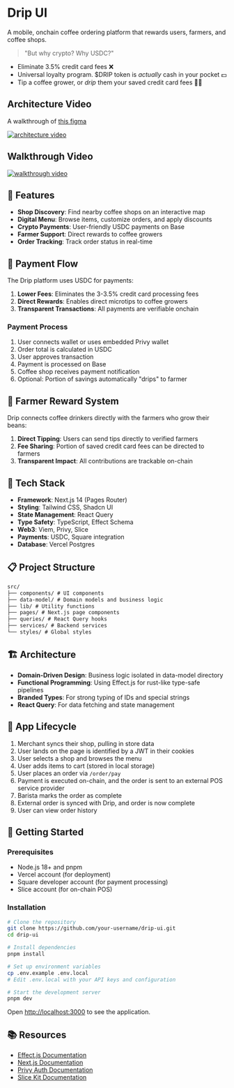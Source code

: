# Drip UI

A mobile, onchain coffee ordering platform that rewards users, farmers, and coffee shops.

> "But why crypto? Why USDC?"

- Eliminate 3.5% credit card fees ❌
- Universal loyalty program. $DRIP token is _actually_ cash in your pocket 💵
- Tip a coffee grower, or _drip_ them your saved credit card fees 👨‍🌾

## Architecture Video

A walkthrough of [this figma](https://www.figma.com/board/K94ybpdHdf4SiT9u55yUqA/Untitled?node-id=0-1&t=p3b9fGC3t1040HYD-1)

[![architecture video](https://markdown-videos-api.jorgenkh.no/youtube/8GKjd1fyFA8.gif?width=480&height=320&duration=500)](https://youtu.be/8GKjd1fyFA8)

## Walkthrough Video

[![walkthrough video](https://markdown-videos-api.jorgenkh.no/youtube/8GKjd1fyFA8.gif?width=480&height=320&duration=500)](https://youtu.be/8GKjd1fyFA8)

## 🚀 Features

- **Shop Discovery**: Find nearby coffee shops on an interactive map
- **Digital Menu**: Browse items, customize orders, and apply discounts
- **Crypto Payments**: User-friendly USDC payments on Base
- **Farmer Support**: Direct rewards to coffee growers
- **Order Tracking**: Track order status in real-time

## 💸 Payment Flow

The Drip platform uses USDC for payments:

1. **Lower Fees**: Eliminates the 3-3.5% credit card processing fees
2. **Direct Rewards**: Enables direct microtips to coffee growers
3. **Transparent Transactions**: All payments are verifiable onchain

### Payment Process

1. User connects wallet or uses embedded Privy wallet
2. Order total is calculated in USDC
3. User approves transaction
4. Payment is processed on Base
5. Coffee shop receives payment notification
6. Optional: Portion of savings automatically "drips" to farmer

## 🌱 Farmer Reward System

Drip connects coffee drinkers directly with the farmers who grow their beans:

1. **Direct Tipping**: Users can send tips directly to verified farmers
2. **Fee Sharing**: Portion of saved credit card fees can be directed to farmers
3. **Transparent Impact**: All contributions are trackable on-chain

## 🔧 Tech Stack

- **Framework**: Next.js 14 (Pages Router)
- **Styling**: Tailwind CSS, Shadcn UI
- **State Management**: React Query
- **Type Safety**: TypeScript, Effect Schema
- **Web3**: Viem, Privy, Slice
- **Payments**: USDC, Square integration
- **Database**: Vercel Postgres

## 📋 Project Structure

```markdown
src/
├── components/ # UI components
├── data-model/ # Domain models and business logic
├── lib/ # Utility functions
├── pages/ # Next.js page components
├── queries/ # React Query hooks
├── services/ # Backend services
└── styles/ # Global styles
```

## 🏗️ Architecture

- **Domain-Driven Design**: Business logic isolated in data-model directory
- **Functional Programming**: Using Effect.js for rust-like type-safe pipelines
- **Branded Types**: For strong typing of IDs and special strings
- **React Query**: For data fetching and state management

## 🔄 App Lifecycle

1. Merchant syncs their shop, pulling in store data
2. User lands on the page is identified by a JWT in their cookies
3. User selects a shop and browses the menu
4. User adds items to cart (stored in local storage)
5. User places an order via `/order/pay`
6. Payment is executed on-chain, and the order is sent to an external POS service provider
7. Barista marks the order as complete
8. External order is synced with Drip, and order is now complete
9. User can view order history

## 🚀 Getting Started

### Prerequisites

- Node.js 18+ and pnpm
- Vercel account (for deployment)
- Square developer account (for payment processing)
- Slice account (for on-chain POS)

### Installation

```bash
# Clone the repository
git clone https://github.com/your-username/drip-ui.git
cd drip-ui

# Install dependencies
pnpm install

# Set up environment variables
cp .env.example .env.local
# Edit .env.local with your API keys and configuration

# Start the development server
pnpm dev
```

Open [http://localhost:3000](http://localhost:3000) to see the application.

## 📚 Resources

- [Effect.js Documentation](https://effect.website/)
- [Next.js Documentation](https://nextjs.org/docs)
- [Privy Auth Documentation](https://docs.privy.io/)
- [Slice Kit Documentation](https://docs.slice.so/)
